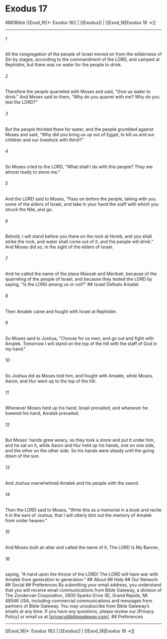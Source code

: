 # Exodus 17
#MDBible
[[Exod_16|← Exodus 16]] | [[Exodus]] | [[Exod_18|Exodus 18 →]]

***






###### 1 


All the congregation of the people of Israel moved on from the wilderness of Sin by stages, according to the commandment of the LORD, and camped at Rephidim, but there was no water for the people to drink. 





###### 2 


Therefore the people quarreled with Moses and said, "Give us water to drink." And Moses said to them, "Why do you quarrel with me? Why do you test the LORD?" 





###### 3 


But the people thirsted there for water, and the people grumbled against Moses and said, "Why did you bring us up out of Egypt, to kill us and our children and our livestock with thirst?" 





###### 4 


So Moses cried to the LORD, "What shall I do with this people? They are almost ready to stone me." 





###### 5 


And the LORD said to Moses, "Pass on before the people, taking with you some of the elders of Israel, and take in your hand the staff with which you struck the Nile, and go. 





###### 6 


Behold, I will stand before you there on the rock at Horeb, and you shall strike the rock, and water shall come out of it, and the people will drink." And Moses did so, in the sight of the elders of Israel. 





###### 7 


And he called the name of the place Massah and Meribah, because of the quarreling of the people of Israel, and because they tested the LORD by saying, "Is the LORD among us or not?" ## Israel Defeats Amalek 





###### 8 


Then Amalek came and fought with Israel at Rephidim. 





###### 9 


So Moses said to Joshua, "Choose for us men, and go out and fight with Amalek. Tomorrow I will stand on the top of the hill with the staff of God in my hand." 





###### 10 


So Joshua did as Moses told him, and fought with Amalek, while Moses, Aaron, and Hur went up to the top of the hill. 





###### 11 


Whenever Moses held up his hand, Israel prevailed, and whenever he lowered his hand, Amalek prevailed. 





###### 12 


But Moses' hands grew weary, so they took a stone and put it under him, and he sat on it, while Aaron and Hur held up his hands, one on one side, and the other on the other side. So his hands were steady until the going down of the sun. 





###### 13 


And Joshua overwhelmed Amalek and his people with the sword. 





###### 14 


Then the LORD said to Moses, "Write this as a memorial in a book and recite it in the ears of Joshua, that I will utterly blot out the memory of Amalek from under heaven." 





###### 15 


And Moses built an altar and called the name of it, The LORD Is My Banner, 





###### 16 


saying, "A hand upon the throne of the LORD! The LORD will have war with Amalek from generation to generation." ## About ## Help ## Our Network ## Social ## Preferences By submitting your email address, you understand that you will receive email communications from Bible Gateway, a division of The Zondervan Corporation, 3900 Sparks Drive SE, Grand Rapids, MI 49546 USA, including commercial communications and messages from partners of Bible Gateway. You may unsubscribe from Bible Gateway&rsquo;s emails at any time. If you have any questions, please review our [Privacy Policy] or email us at [privacy@biblegateway.com]. ## Preferences

***

[[Exod_16|← Exodus 16]] | [[Exodus]] | [[Exod_18|Exodus 18 →]]
